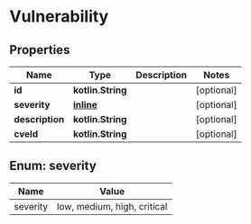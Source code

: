 
# Vulnerability

## Properties
| Name | Type | Description | Notes |
| ------------ | ------------- | ------------- | ------------- |
| **id** | **kotlin.String** |  |  [optional] |
| **severity** | [**inline**](#Severity) |  |  [optional] |
| **description** | **kotlin.String** |  |  [optional] |
| **cveId** | **kotlin.String** |  |  [optional] |


<a id="Severity"></a>
## Enum: severity
| Name | Value |
| ---- | ----- |
| severity | low, medium, high, critical |



